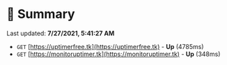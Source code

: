 # 📖 Summary
Last updated: **7/27/2021, 5:41:27 AM**

- `GET` [https://uptimerfree.tk](https://uptimerfree.tk) - **Up** (4785ms)
- `GET` [https://monitoruptimer.tk](https://monitoruptimer.tk) - **Up** (348ms)
